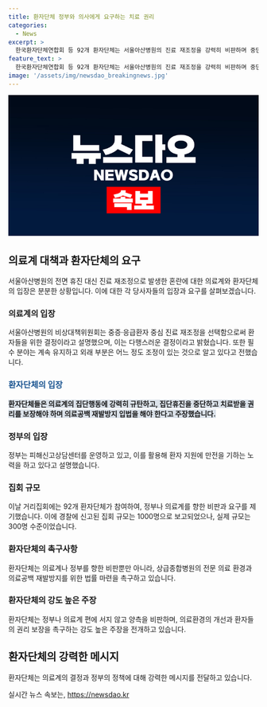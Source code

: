 ```yaml
---
title: 환자단체 정부와 의사에게 요구하는 치료 권리
categories:
  - News
excerpt: >
  한국환자단체연합회 등 92개 환자단체는 서울아산병원의 진료 재조정을 강력히 비판하며 중단을 촉구했다. 환자와 가족들은 무책임한 정부와 전공의, 의대 교수들의 힘겨운 투쟁에 분노하고 불안해하며, 치료를 받을 권리를 보장하고 의료공백 재발방지를 위한 법률을 요구했다. 암환자 등 몸이 불편한 환자들이 직접 거리로 나서서 참석한 것으로 전해졌다. 
feature_text: >
  한국환자단체연합회 등 92개 환자단체는 서울아산병원의 진료 재조정을 강력히 비판하며 중단을 촉구했다. 환자와 가족들은 무책임한 정부와 전공의, 의대 교수들의 힘겨운 투쟁에 분노하고 불안해하며, 치료를 받을 권리를 보장하고 의료공백 재발방지를 위한 법률을 요구했다. 암환자 등 몸이 불편한 환자들이 직접 거리로 나서서 참석한 것으로 전해졌다. 
image: '/assets/img/newsdao_breakingnews.jpg'
---
```


<p><img src="/assets/img/newsdao_breakingnews.jpg" alt="pcversion 속보" /></p>

<h2 data-ke-size="size26">의료계 대책과 환자단체의 요구</h2>

<p data-ke-size="size16">서울아산병원의 전면 휴진 대신 진료 재조정으로 발생한 혼란에 대한 의료계와 환자단체의 입장은 분분한 상황입니다. 이에 대한 각 당사자들의 입장과 요구를 살펴보겠습니다.</p>

<h3>의료계의 입장</h3>

<p data-ke-size="size16">서울아산병원의 비상대책위원회는 중증·응급환자 중심 진료 재조정을 선택함으로써 환자들을 위한 결정이라고 설명했으며, 이는 다행스러운 결정이라고 밝혔습니다. 또한 필수 분야는 계속 유지하고 외래 부분은 어느 정도 조정이 있는 것으로 알고 있다고 전했습니다.</p>

<h3><b><span style="color: #1a5490;">환자단체의 입장</span></b></h3>

<p data-ke-size="size16"><b><span style="background-color: #21538527;">환자단체들은 의료계의 집단행동에 강력히 규탄하고, 집단휴진을 중단하고 치료받을 권리를 보장해야 하며 의료공백 재발방지 입법을 해야 한다고 주장했습니다.</span></b></p>

<h3>정부의 입장</h3>

<p data-ke-size="size16">정부는 피해신고상담센터를 운영하고 있고, 이를 활용해 환자 지원에 만전을 기하는 노력을 하고 있다고 설명했습니다.</p>

<h3>집회 규모</h3>

<p data-ke-size="size16">이날 거리집회에는 92개 환자단체가 참여하여, 정부나 의료계를 향한 비판과 요구를 제기했습니다. 이에 경찰에 신고된 집회 규모는 1000명으로 보고되었으나, 실제 규모는 300명 수준이었습니다.</p>

<h3>환자단체의 촉구사항</h3>

<p data-ke-size="size16">환자단체는 의료계나 정부를 향한 비판뿐만 아니라, 상급종합병원의 전문 의료 환경과 의료공백 재발방지를 위한 법률 마련을 촉구하고 있습니다.</p>

<h3>환자단체의 강도 높은 주장</h3>

<p data-ke-size="size16">환자단체는 정부나 의료계 편에 서지 않고 양측을 비판하며, 의료환경의 개선과 환자들의 권리 보장을 촉구하는 강도 높은 주장을 전개하고 있습니다.</p>

<h2 data-ke-size="size26">환자단체의 강력한 메시지</h2>

<p data-ke-size="size16">환자단체는 의료계의 결정과 정부의 정책에 대해 강력한 메시지를 전달하고 있습니다.</p>
실시간 뉴스 속보는, <a href="https://newsdao.kr" rel="dofollow">https://newsdao.kr</a>


